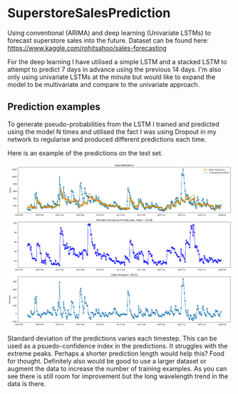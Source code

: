 # SuperstoreSalesPrediction

Using conventional (ARIMA) and deep learning (Univariate LSTMs) to forecast superstore sales into the future. Dataset can be found here: https://www.kaggle.com/rohitsahoo/sales-forecasting

For the deep learning I have utilised a simple LSTM and a stacked LSTM to attempt to predict 7 days in advance using the previous 14 days. I'm also only using univariate LSTMs at the minute but would like to expand the model to be multivariate and compare to the univariate approach. 

## Prediction examples
To generate pseudo-probabilities from the LSTM I trained and predicted using the model N times and utilised the fact I was using Dropout in my network to regularise and produced different predictions each time. 

Here is an example of the predictions on the test set. 

![](https://github.com/Greveley/SuperstoreSalesPrediction/blob/main/plots/results.png)

Standard deviation of the predictions varies each timestep. This can be used as a psuedo-confidence index in the predictions. It struggles with the extreme peaks. Perhaps a shorter prediction length would help this? Food for thought. Definitely also would be good to use a larger dataset or augment the data to increase the number of training examples. As you can see there is still room for improvement but the long wavelength trend in the data is there. 
